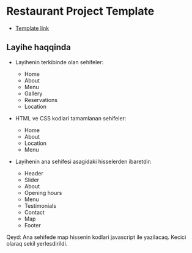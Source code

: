 # Restaurant Project Template
- [Template link](http://jellydemos.com/html/elixir/index-multipage.html)


## Layihe haqqinda

- Layihenin terkibinde olan sehifeler:
  - Home
  - About
  - Menu
  - Gallery
  - Reservations
  - Location
  
- HTML ve CSS kodlari tamamlanan sehifeler:
   - Home
   - About
   - Location
   - Menu


- Layihenin ana sehifesi asagidaki hisselerden ibaretdir:
  - Header
  - Slider
  - About
  - Opening hours
  - Menu
  - Testimonials
  - Contact
  - Map
  - Footer

Qeyd: Ana sehifede map hissenin kodlari javascript ile yazilacaq. Kecici olaraq sekil yerlesdirildi.
